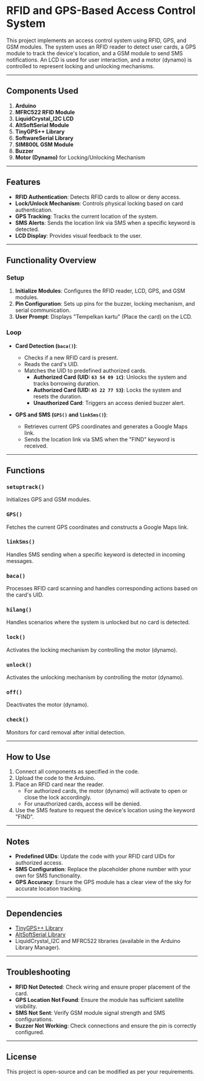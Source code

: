 # RFID and GPS-Based Access Control System

This project implements an access control system using RFID, GPS, and GSM modules. The system uses an RFID reader to detect user cards, a GPS module to track the device's location, and a GSM module to send SMS notifications. An LCD is used for user interaction, and a motor (dynamo) is controlled to represent locking and unlocking mechanisms.

---

## Components Used
1. **Arduino**
2. **MFRC522 RFID Module**
3. **LiquidCrystal_I2C LCD**
4. **AltSoftSerial Module**
5. **TinyGPS++ Library**
6. **SoftwareSerial Library**
7. **SIM800L GSM Module**
8. **Buzzer**
9. **Motor (Dynamo)** for Locking/Unlocking Mechanism

---

## Features
- **RFID Authentication**: Detects RFID cards to allow or deny access.
- **Lock/Unlock Mechanism**: Controls physical locking based on card authentication.
- **GPS Tracking**: Tracks the current location of the system.
- **SMS Alerts**: Sends the location link via SMS when a specific keyword is detected.
- **LCD Display**: Provides visual feedback to the user.

---

## Functionality Overview

### Setup
1. **Initialize Modules**: Configures the RFID reader, LCD, GPS, and GSM modules.
2. **Pin Configuration**: Sets up pins for the buzzer, locking mechanism, and serial communication.
3. **User Prompt**: Displays "Tempelkan kartu" (Place the card) on the LCD.

### Loop
- **Card Detection (`baca()`)**:
  - Checks if a new RFID card is present.
  - Reads the card's UID.
  - Matches the UID to predefined authorized cards.
    - **Authorized Card (UID: `63 54 09 1C`)**: Unlocks the system and tracks borrowing duration.
    - **Authorized Card (UID: `A5 22 77 53`)**: Locks the system and resets the duration.
    - **Unauthorized Card**: Triggers an access denied buzzer alert.

- **GPS and SMS (`GPS()` and `linkSms()`)**:
  - Retrieves current GPS coordinates and generates a Google Maps link.
  - Sends the location link via SMS when the "FIND" keyword is received.

---

## Functions

### `setuptrack()`
Initializes GPS and GSM modules.

### `GPS()`
Fetches the current GPS coordinates and constructs a Google Maps link.

### `linkSms()`
Handles SMS sending when a specific keyword is detected in incoming messages.

### `baca()`
Processes RFID card scanning and handles corresponding actions based on the card's UID.

### `hilang()`
Handles scenarios where the system is unlocked but no card is detected.

### `lock()`
Activates the locking mechanism by controlling the motor (dynamo).

### `unlock()`
Activates the unlocking mechanism by controlling the motor (dynamo).

### `off()`
Deactivates the motor (dynamo).

### `check()`
Monitors for card removal after initial detection.

---

## How to Use
1. Connect all components as specified in the code.
2. Upload the code to the Arduino.
3. Place an RFID card near the reader.
   - For authorized cards, the motor (dynamo) will activate to open or close the lock accordingly.
   - For unauthorized cards, access will be denied.
4. Use the SMS feature to request the device's location using the keyword "FIND".

---

## Notes
- **Predefined UIDs**: Update the code with your RFID card UIDs for authorized access.
- **SMS Configuration**: Replace the placeholder phone number with your own for SMS functionality.
- **GPS Accuracy**: Ensure the GPS module has a clear view of the sky for accurate location tracking.

---

## Dependencies
- [TinyGPS++ Library](https://github.com/mikalhart/TinyGPSPlus)
- [AltSoftSerial Library](https://www.pjrc.com/teensy/td_libs_AltSoftSerial.html)
- LiquidCrystal_I2C and MFRC522 libraries (available in the Arduino Library Manager).

---

## Troubleshooting
- **RFID Not Detected**: Check wiring and ensure proper placement of the card.
- **GPS Location Not Found**: Ensure the module has sufficient satellite visibility.
- **SMS Not Sent**: Verify GSM module signal strength and SMS configurations.
- **Buzzer Not Working**: Check connections and ensure the pin is correctly configured.

---

## License
This project is open-source and can be modified as per your requirements.

